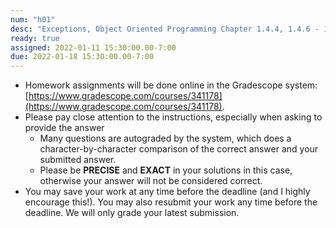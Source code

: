 ```yaml
---
num: "h01"
desc: "Exceptions, Object Oriented Programming Chapter 1.4.4, 1.4.6 - 1.4.6.1"
ready: true
assigned: 2022-01-11 15:30:00.00-7:00
due: 2022-01-18 15:30:00.00-7:00
---
```


* Homework assignments will be done online in the Gradescope system: [https://www.gradescope.com/courses/341178](https://www.gradescope.com/courses/341178).
* Please pay close attention to the instructions, especially when asking to provide the answer
	* Many questions are autograded by the system, which does a character-by-character comparison of the correct answer and your submitted answer.
	* Please be **PRECISE** and **EXACT** in your solutions in this case, otherwise your answer will not be considered correct.
* You may save your work at any time before the deadline (and I highly encourage this!). You may also resubmit your work any time before the deadline. We will only grade your latest submission.

